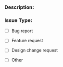 <!--
  Here are some tips on how to write a better issue:
  - In the case of a bug, provide the steps needed to reproduce the problem.
  - Make sure the description is worded well enough to be understood.
  - Avoid using ambiguous phrases such as "doesn't work" or "there's a problem," etc.
  - Replace the space inside the brackets below with an "x" for each item that is relevant to your issue.
  - Use the Preview tab to review your issue before submitting it.
-->

### Description:
<!-- Provide a description of your issue here -->

### Issue Type:
- [ ] Bug report
- [ ] Feature request
- [ ] Design change request
- [ ] Other

